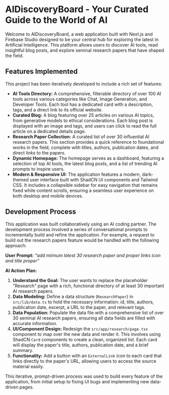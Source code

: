 # AIDiscoveryBoard - Your Curated Guide to the World of AI

Welcome to AIDiscoveryBoard, a web application built with Next.js and Firebase Studio designed to be your central hub for exploring the latest in Artificial Intelligence. This platform allows users to discover AI tools, read insightful blog posts, and explore seminal research papers that have shaped the field.

## Features Implemented

This project has been iteratively developed to include a rich set of features:

*   **AI Tools Directory:** A comprehensive, filterable directory of over 100 AI tools across various categories like Chat, Image Generation, and Developer Tools. Each tool has a dedicated card with a description, tags, and a direct link to its official website.
*   **Curated Blog:** A blog featuring over 25 articles on various AI topics, from generative models to ethical considerations. Each blog post is displayed with an image and tags, and users can click to read the full article on a dedicated details page.
*   **Research Paper Collection:** A curated list of over 30 influential AI research papers. This section provides a quick reference to foundational works in the field, complete with titles, authors, publication dates, and direct links to the papers.
*   **Dynamic Homepage:** The homepage serves as a dashboard, featuring a selection of top AI tools, the latest blog posts, and a list of trending AI prompts to inspire users.
*   **Modern & Responsive UI:** The application features a modern, dark-themed user interface built with ShadCN UI components and Tailwind CSS. It includes a collapsible sidebar for easy navigation that remains fixed while content scrolls, ensuring a seamless user experience on both desktop and mobile devices.

## Development Process

This application was built collaboratively using an AI coding partner. The development process involved a series of conversational prompts to incrementally build and refine the application. For example, a request to build out the research papers feature would be handled with the following approach:

**User Prompt:** *"add miimum latest 30 research paper and proper links icon and title proper"*

**AI Action Plan:**
1.  **Understand the Goal:** The user wants to replace the placeholder "Research" page with a rich, functional directory of at least 30 important AI research papers.
2.  **Data Modeling:** Define a data structure (`ResearchPaper`) in `src/lib/data.ts` to hold the necessary information: id, title, authors, publication date, excerpt, a URL to the paper, and relevant tags.
3.  **Data Population:** Populate the data file with a comprehensive list of over 30 seminal AI research papers, ensuring all data fields are filled with accurate information.
4.  **UI/Component Design:** Redesign the `src/app/research/page.tsx` component to map over the new data and render it. This involves using ShadCN `Card` components to create a clean, organized list. Each card will display the paper's title, authors, publication date, and a brief summary.
5.  **Functionality:** Add a button with an `ExternalLink` icon to each card that links directly to the paper's URL, allowing users to access the source material easily.

This iterative, prompt-driven process was used to build every feature of the application, from initial setup to fixing UI bugs and implementing new data-driven pages.
